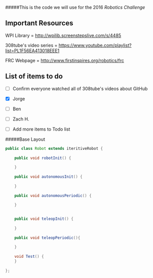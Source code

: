 #####This is the code we will use for the 2016 *Robotics Challenge*

Important Resources
-------------------

WPI Library = http://wpilib.screenstepslive.com/s/4485

308tube's video series = https://www.youtube.com/playlist?list=PL1F56EA413018EEE1

FRC Webpage = http://www.firstinspires.org/robotics/frc

List of items to do
-------------------

- [ ] Confirm everyone watched all of 308tube's videos about GitHub
 - [X] Jorge
 - [ ] Ben
 - [ ] Zach H.
- [ ] Add more items to Todo list


#####Base Layout
```java
public class Robot extends iteritiveRobot {
	
	public void robotInit() {
	
	}
	
	public void autonomousInit() {
	
	}
	
	public void autonomousPeriodic() {
		
	}
	

	public void teleopInit() {
		
	}
	
	public void teleopPeriodic(){
		
	}
	
	void Test() {
	}
	
};
```
